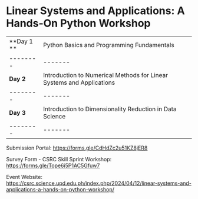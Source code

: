 # Linear Systems and Applications: A Hands-On Python Workshop

|          |    |
| -------- | ------- |
| **Day 1 **   | Python Basics and Programming Fundamentals |
| -------- | ------- |
| **Day 2**    | Introduction to Numerical Methods for Linear Systems and Applications |
| -------- | ------- |
| **Day 3**    | Introduction to Dimensionality Reduction in Data Science |
| -------- | ------- |


Submission Portal: https://forms.gle/CdHdZc2u51KZ8jER8

Survey Form - CSRC Skill Sprint Workshop: https://forms.gle/Tope6i5P1AC5Gfuw7

Event Website: https://csrc.science.upd.edu.ph/index.php/2024/04/12/linear-systems-and-applications-a-hands-on-python-workshop/

